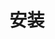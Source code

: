 # 安装

<test color="#009688"></test>
<test color="#5FB878"></test>
<test color="#393D49"></test>
<test color="#1E9FFF"></test>



